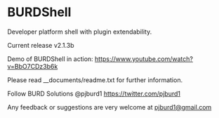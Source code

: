 BURDShell
=========

Developer platform shell with plugin extendability.

Current release v2.1.3b
    
Demo of BURDShell in action: https://www.youtube.com/watch?v=BbO7CDz3b6k

Please read __documents/readme.txt for further information.

Follow BURD Solutions @pjburd1 https://twitter.com/pjburd1

Any feedback or suggestions are very welcome at pjburd1@gmail.com
